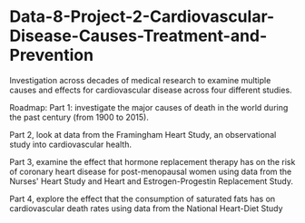 # Data-8-Project-2-Cardiovascular-Disease-Causes-Treatment-and-Prevention
Investigation across decades of medical research to examine multiple causes and effects for cardiovascular disease across four different studies.

Roadmap:
  Part 1: investigate the major causes of death in the world during the past century (from 1900 to 2015).
  
  Part 2, look at data from the Framingham Heart Study, an observational study into cardiovascular health.

  Part 3, examine the effect that hormone replacement therapy has on the risk of coronary heart disease for post-menopausal women using data from the Nurses'         Heart Study and Heart and Estrogen-Progestin Replacement Study.

  Part 4, explore the effect that the consumption of saturated fats has on cardiovascular death rates using data from the National Heart-Diet Study
